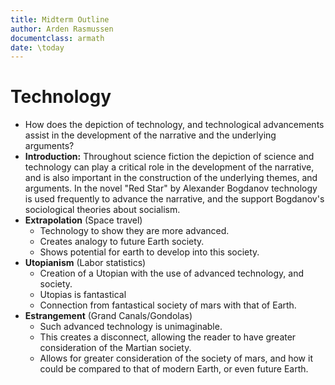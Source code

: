 ```yaml
---
title: Midterm Outline
author: Arden Rasmussen
documentclass: armath
date: \today
---
```


# Technology

* How does the depiction of technology, and technological advancements assist
    in the development of the narrative and the underlying arguments?
* **Introduction:** Throughout science fiction the depiction of science and
    technology can play a critical role in the development of the narrative,
    and is also important in the construction of the underlying themes, and
    arguments. In the novel "Red Star" by Alexander Bogdanov technology is
    used frequently to advance the narrative, and the support Bogdanov's
    sociological theories about socialism.
* **Extrapolation** (Space travel)
    * Technology to show they are more advanced.
    * Creates analogy to future Earth society.
    * Shows potential for earth to develop into this society.
* **Utopianism** (Labor statistics)
    * Creation of a Utopian with the use of advanced technology, and society.
    * Utopias is fantastical
    * Connection from fantastical society of mars with that of Earth.
* **Estrangement** (Grand Canals/Gondolas)
    * Such advanced technology is unimaginable.
    * This creates a disconnect, allowing the reader to have greater
        consideration of the Martian society.
    * Allows for greater consideration of the society of mars, and how it could
        be compared to that of modern Earth, or even future Earth.
